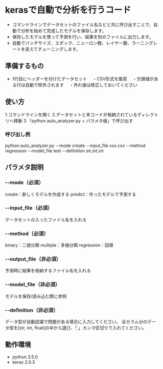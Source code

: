 # kerasで自動で分析を行うコード
- コマンドラインでデータセットのファイル名などと共に呼び出すことで、自動で分析を始めて完成したモデルを保存します。
- 保存したモデルを使って予測を行い、結果を別のファイルに出力します。
- 自動でバッチサイズ、エポック、ニューロン数、レイヤー数、ラーニングレートを変えてチューニングします。

## 準備するもの
- 1行目にヘッダーを付けたデータセット
　・CSV形式を推奨
　・欠損値がある行は自動で除外されます
　・外れ値は修正しておいてください

## 使い方
1.コマンドラインを開く
2.データセットと本コードが格納されているディレクトリへ移動
3.「python auto_analyzer.py + パラメタ値」で呼び出す

### 呼び出し例
python auto_analyzer.py --mode create --input_file xxx.csv --method regression --model_file test --definition str,int,int

## パラメタ説明
### --mode（必須）
create：新しくモデルを作成する
predict：作ったモデルで予測する

### --input_file（必須）
データセットの入ったファイル名を入れる

### --method（必須）
binary：二値分類
multiple：多値分類
regression：回帰

### --output_file（非必須）
予測時に結果を格納するファイル名を入れる

### --model_file（非必須）
モデルを保存/読み込む際に参照

### --definition（非必須）
データ型が自動認識で問題がある場合に入力してください。
全カラム分のデータ型を[str, int, float]の中から選び、「,」カンマ区切りで入れてください。

## 動作環境
- python 3.5.0
- keras 2.0.3
